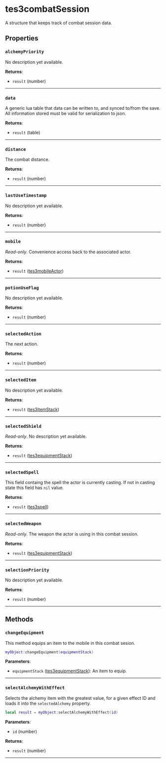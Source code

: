 <!---
	This file is autogenerated. Do not edit this file manually. Your changes will be ignored.
	More information: https://github.com/MWSE/MWSE/tree/master/docs
-->

# tes3combatSession

A structure that keeps track of combat session data.

## Properties

### `alchemyPriority`

No description yet available.

**Returns**:

* `result` (number)

***

### `data`

A generic lua table that data can be written to, and synced to/from the save. All information stored must be valid for serialization to json.

**Returns**:

* `result` (table)

***

### `distance`

The combat distance.

**Returns**:

* `result` (number)

***

### `lastUseTimestamp`

No description yet available.

**Returns**:

* `result` (number)

***

### `mobile`

*Read-only*. Convenience access back to the associated actor.

**Returns**:

* `result` ([tes3mobileActor](../../types/tes3mobileActor))

***

### `potionUseFlag`

No description yet available.

**Returns**:

* `result` (number)

***

### `selectedAction`

The next action.

**Returns**:

* `result` (number)

***

### `selectedItem`

No description yet available.

**Returns**:

* `result` ([tes3itemStack](../../types/tes3itemStack))

***

### `selectedShield`

*Read-only*. No description yet available.

**Returns**:

* `result` ([tes3equipmentStack](../../types/tes3equipmentStack))

***

### `selectedSpell`

This field containg the spell the actor is currently casting. If not in casting state this field has `nil` value.

**Returns**:

* `result` ([tes3spell](../../types/tes3spell))

***

### `selectedWeapon`

*Read-only*. The weapon the actor is using in this combat session.

**Returns**:

* `result` ([tes3equipmentStack](../../types/tes3equipmentStack))

***

### `selectionPriority`

No description yet available.

**Returns**:

* `result` (number)

***

## Methods

### `changeEquipment`

This method equips an item to the mobile in this combat sesion.

```lua
myObject:changeEquipment(equipmentStack)
```

**Parameters**:

* `equipmentStack` ([tes3equipmentStack](../../types/tes3equipmentStack)): An item to equip.

***

### `selectAlchemyWithEffect`

Selects the alchemy item with the greatest value, for a given effect ID and loads it into the `selectedAlchemy` property.

```lua
local result = myObject:selectAlchemyWithEffect(id)
```

**Parameters**:

* `id` (number)

**Returns**:

* `result` (number)

***

